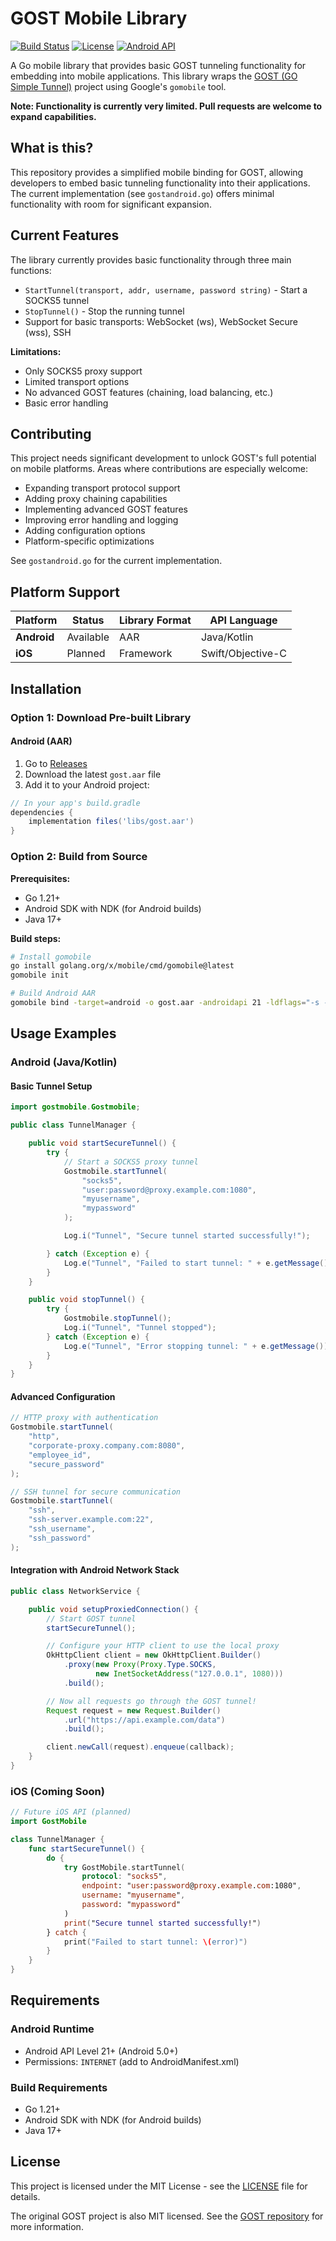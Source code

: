 # GOST Mobile Library

[![Build Status](https://github.com/tje3d/gost-lib/workflows/Build%20Android%20AAR%20and%20Create%20Release/badge.svg)](https://github.com/tje3d/gost-lib/actions)
[![License](https://img.shields.io/badge/license-MIT-blue.svg)](LICENSE)
[![Android API](https://img.shields.io/badge/API-21%2B-brightgreen.svg?style=flat)](https://android-arsenal.com/api?level=21)

A Go mobile library that provides basic GOST tunneling functionality for embedding into mobile applications. This library wraps the [GOST (GO Simple Tunnel)](https://github.com/ginuerzh/gost) project using Google's `gomobile` tool.

**Note: Functionality is currently very limited. Pull requests are welcome to expand capabilities.**

## What is this?

This repository provides a simplified mobile binding for GOST, allowing developers to embed basic tunneling functionality into their applications. The current implementation (see `gostandroid.go`) offers minimal functionality with room for significant expansion.

## Current Features

The library currently provides basic functionality through three main functions:

- `StartTunnel(transport, addr, username, password string)` - Start a SOCKS5 tunnel
- `StopTunnel()` - Stop the running tunnel  
- Support for basic transports: WebSocket (ws), WebSocket Secure (wss), SSH

**Limitations:**
- Only SOCKS5 proxy support
- Limited transport options
- No advanced GOST features (chaining, load balancing, etc.)
- Basic error handling

## Contributing

This project needs significant development to unlock GOST's full potential on mobile platforms. Areas where contributions are especially welcome:

- Expanding transport protocol support
- Adding proxy chaining capabilities
- Implementing advanced GOST features
- Improving error handling and logging
- Adding configuration options
- Platform-specific optimizations

See `gostandroid.go` for the current implementation.

## Platform Support

| Platform          | Status      | Library Format | API Language      |
| ----------------- | ----------- | -------------- | ----------------- |
| **Android**       | Available   | AAR            | Java/Kotlin       |
| **iOS**           | Planned     | Framework      | Swift/Objective-C |

## Installation

### Option 1: Download Pre-built Library

#### Android (AAR)

1. Go to [Releases](https://github.com/tje3d/gost-lib/releases)
2. Download the latest `gost.aar` file
3. Add it to your Android project:

```gradle
// In your app's build.gradle
dependencies {
    implementation files('libs/gost.aar')
}
```

### Option 2: Build from Source

**Prerequisites:**
- Go 1.21+
- Android SDK with NDK (for Android builds)
- Java 17+

**Build steps:**

```bash
# Install gomobile
go install golang.org/x/mobile/cmd/gomobile@latest
gomobile init

# Build Android AAR
gomobile bind -target=android -o gost.aar -androidapi 21 -ldflags="-s -w" .
```

## Usage Examples

### Android (Java/Kotlin)

#### Basic Tunnel Setup

```java
import gostmobile.Gostmobile;

public class TunnelManager {

    public void startSecureTunnel() {
        try {
            // Start a SOCKS5 proxy tunnel
            Gostmobile.startTunnel(
                "socks5",
                "user:password@proxy.example.com:1080",
                "myusername",
                "mypassword"
            );

            Log.i("Tunnel", "Secure tunnel started successfully!");

        } catch (Exception e) {
            Log.e("Tunnel", "Failed to start tunnel: " + e.getMessage());
        }
    }

    public void stopTunnel() {
        try {
            Gostmobile.stopTunnel();
            Log.i("Tunnel", "Tunnel stopped");
        } catch (Exception e) {
            Log.e("Tunnel", "Error stopping tunnel: " + e.getMessage());
        }
    }
}
```

#### Advanced Configuration

```java
// HTTP proxy with authentication
Gostmobile.startTunnel(
    "http",
    "corporate-proxy.company.com:8080",
    "employee_id",
    "secure_password"
);

// SSH tunnel for secure communication
Gostmobile.startTunnel(
    "ssh",
    "ssh-server.example.com:22",
    "ssh_username",
    "ssh_password"
);
```

#### Integration with Android Network Stack

```java
public class NetworkService {

    public void setupProxiedConnection() {
        // Start GOST tunnel
        startSecureTunnel();

        // Configure your HTTP client to use the local proxy
        OkHttpClient client = new OkHttpClient.Builder()
            .proxy(new Proxy(Proxy.Type.SOCKS,
                   new InetSocketAddress("127.0.0.1", 1080)))
            .build();

        // Now all requests go through the GOST tunnel!
        Request request = new Request.Builder()
            .url("https://api.example.com/data")
            .build();

        client.newCall(request).enqueue(callback);
    }
}
```

### iOS (Coming Soon)

```swift
// Future iOS API (planned)
import GostMobile

class TunnelManager {
    func startSecureTunnel() {
        do {
            try GostMobile.startTunnel(
                protocol: "socks5",
                endpoint: "user:password@proxy.example.com:1080",
                username: "myusername",
                password: "mypassword"
            )
            print("Secure tunnel started successfully!")
        } catch {
            print("Failed to start tunnel: \(error)")
        }
    }
}
```

## Requirements

### Android Runtime
- Android API Level 21+ (Android 5.0+)
- Permissions: `INTERNET` (add to AndroidManifest.xml)

### Build Requirements
- Go 1.21+
- Android SDK with NDK (for Android builds)
- Java 17+

## License

This project is licensed under the MIT License - see the [LICENSE](LICENSE) file for details.

The original GOST project is also MIT licensed. See the [GOST repository](https://github.com/ginuerzh/gost) for more information.
